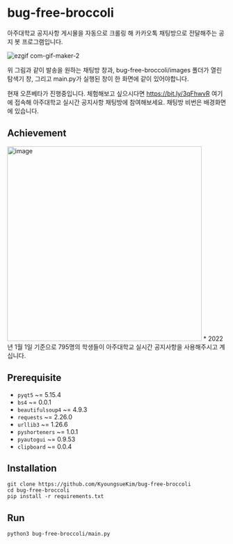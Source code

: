 # bug-free-broccoli
아주대학교 공지사항 게시물을 자동으로 크롤링 해 카카오톡 채팅방으로 전달해주는 공지 봇 프로그램입니다.

<img src="https://user-images.githubusercontent.com/61102713/147847081-877431f2-a4b3-4f3e-857f-dace814e1082.gif" alt="ezgif com-gif-maker-2" style="max-width: 100%;">

위 그림과 같이 발송을 원하는 채팅방 창과, bug-free-broccoli/images 폴더가 열린 탐색기 창, 그리고 main.py가 실행된 창이 한 화면에 같이 있어야합니다. 

현재 오픈베타가 진행중입니다. 체험해보고 싶으시다면 https://bit.ly/3qFhwvR 여기에 접속해 아주대학교 실시간 공지사항 채팅방에 참여해보세요. 채팅방 비번은 배경화면에 있습니다. 

## Achievement
<img width="447" alt="image" src="https://user-images.githubusercontent.com/61102713/147847305-7441f9b9-239f-43a5-8910-f7d6eb3bca69.png">
* 2022년 1월 1일 기준으로 795명의 학생들이 아주대학교 실시간 공지사항을 사용해주시고 계십니다. 

## Prerequisite
* `pyqt5` ~= 5.15.4
* `bs4` ~= 0.0.1
* `beautifulsoup4` ~= 4.9.3
* `requests` ~= 2.26.0
* `urllib3` ~= 1.26.6
* `pyshorteners` ~= 1.0.1
* `pyautogui` ~= 0.9.53
* `clipboard` ~= 0.0.4

## Installation
```Shell
git clone https://github.com/KyoungsueKim/bug-free-broccoli
cd bug-free-broccoli
pip install -r requirements.txt
```

## Run
```Shell
python3 bug-free-broccoli/main.py
```
